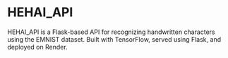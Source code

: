 # HEHAI_API
HEHAI_API is a Flask-based API for recognizing handwritten characters using the EMNIST dataset. Built with TensorFlow, served using Flask, and deployed on Render.
